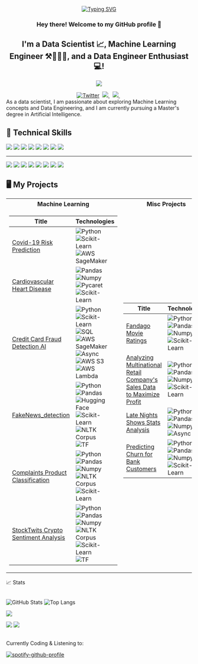 <p align="center">
<a href="https://github.com/JammalAdeyemi">
    <img src="https://readme-typing-svg.demolab.com?font=IBM+ Plex+Mono&size=18&duration=2500&pause=100&multiline=true&width=800&height=80&lines=Jammal+Omotoyosi+Adeyemi;Data+Scientist+%7C+Machine+Learning+Engineer+%7C+Jnr+Software+Engineer" alt="Typing SVG" />
</a>
</p>

<h3 align="center">
    Hey there! Welcome to my GitHub profile 👋
</h3>
  
<h2 align="center">
    I'm a Data Scientist 📈, Machine Learning Engineer ⚒️👨🏽‍💻, and a Data Engineer Enthusiast 💻!
</h2> 

<p align="center">
<a href="https://github.com/JammalAdeyemi">
    <img src="https://github-stats-alpha.vercel.app/api?username=JammalAdeyemi&cc=22272e&tc=37BCF6&ic=fff&bc=0000">
</a>
</p>


<div align="center" dir="auto">
<a href="https://twitter.com/Omotoyosi_Ade" rel="nofollow"><img src="https://camo.githubusercontent.com/5d03c86f6a75f7cbe80d135d9162fbf6dc46a31253cf30a8e9bb8279b4d574d3/68747470733a2f2f696d672e736869656c64732e696f2f62616467652f547769747465722d3144413146323f7374796c653d666f722d7468652d6261646765266c6f676f3d74776974746572266c6f676f436f6c6f723d7768697465" alt="Twitter" data-canonical-src="https://img.shields.io/badge/Twitter-1DA1F2?style=for-the-badge&amp;logo=twitter&amp;logoColor=white" style="max-width: 100%;"></a>&nbsp;
<a href="https://www.linkedin.com/in/jammaladeyemi/" rel="nofollow">
<img src="https://img.shields.io/badge/LinkedIn-blue?style=for-the-badge&logo=linkedin&labelColor=blue" style="max-width: 100%;">
</a>&nbsp;
<a href="mailto:ja.toyosi@gmail.com" target="_blank">
<img src="https://img.shields.io/badge/Gmail-D14836?style=for-the-badge&logo=gmail&logoColor=white" style="max-width: 100%;">
</a>&nbsp;
</div>
As a data scientist, I am passionate about exploring Machine Learning concepts and Data Engineering, and I am currently pursuing a Master's degree in Artificial Intelligence.

## 💼 Technical Skills
![](https://img.shields.io/badge/Code-Python-informational?style=flat&logo=Python&color=3776AB)
![](https://img.shields.io/badge/Code-ScikitLearn-informational?style=flat&logo=scikit-learn&color=F7931E)
![](https://img.shields.io/badge/Code-SQL-informational?style=flat&logo=MySQL&color=4479A1)
![](https://img.shields.io/badge/Code-Airflow-informational?style=flat&logo=apache-airflow&color=007A88)
![](https://img.shields.io/badge/Code-ApacheSpark-informational?style=flat&logo=apache-spark&color=E25A1C)
![](https://img.shields.io/badge/Code-Pandas-informational?style=flat&logo=Pandas&color=150458)
![](https://img.shields.io/badge/Code-Numpy-informational?style=flat&logo=Numpy&color=013243)
![](https://img.shields.io/badge/Code-TensorFlow-informational?style=flat-square&logo=tensorflow&color=FF6F00)
___
![](https://img.shields.io/badge/Tools-Jupyter-informational?style=flat&logo=Jupyter&color=F37626)
![](https://img.shields.io/badge/Tools-Git-informational?style=flat&logo=Git&color=F05032)
![](https://img.shields.io/badge/Tools-GitHub-informational?style=flat&logo=GitHub&color=181717)
![](https://img.shields.io/badge/Tools-VisualStudio-informational?style=flat&logo=visual-studio&color=5C2D91)
![](https://img.shields.io/badge/Tools-GoogleColab-informational?style=flat&logo=google-colab&color=F4B400)
![](https://img.shields.io/badge/Tools-AWSSageMaker-informational?style=flat&logo=Amazon-AWS&color=FF9900)
![](https://img.shields.io/badge/Tools-Docker-informational?style=flat&logo=Docker&color=2496ED)
![](https://img.shields.io/badge/Tools-Kubernetes-informational?style=flat&logo=Kubernetes&color=326CE5)




## 🖥️ My Projects
<table>
<tr><th>Machine Learning </th><th>Misc Projects</th></tr>
<tr><td>

|Title | Technologies|
|--|--|
| [Covid-19 Risk Prediction](https://github.com/JammalAdeyemi/CovidPatientRiskEvaluation) | ![Python](https://img.shields.io/badge/Python-black?style=flat-square&logo=python) ![Scikit-Learn](https://img.shields.io/badge/Scikit_Learn-black?style=flat-square&logo=scikit-learn) ![AWS SageMaker](https://img.shields.io/badge/AWS_SageMaker-black?style=flat-square&logo=amazonaws)
| [Cardiovascular Heart Disease](https://github.com/JammalAdeyemi/CardiovascularHeartDisease) |  ![Pandas](https://img.shields.io/badge/Pandas-black?style=flat-square&logo=pandas) ![Numpy](https://img.shields.io/badge/Numpy-black?style=flat-square&logo=numpy) ![Pycaret](https://img.shields.io/badge/Pycaret-black?style=flat-square&logo=python) ![Scikit-Learn](https://img.shields.io/badge/Scikit_Learn-black?style=flat-square&logo=scikit-learn)  
| [Credit Card Fraud Detection AI](https://github.com/anice1/credit-card-fraud-detection-ai) | ![Python](https://img.shields.io/badge/Python-black?style=flat-square&logo=python) ![Scikit-Learn](https://img.shields.io/badge/Scikit_Learn-black?style=flat-square&logo=scikit-learn) ![SQL](https://img.shields.io/badge/SQL-black?style=flat-square&logo=postgresql) ![AWS SageMaker](https://img.shields.io/badge/AWS_SageMaker-black?style=flat-square&logo=amazonaws) ![Async](https://img.shields.io/badge/Async-json-blueviolet?style=flat-square&logo=json) ![AWS S3](https://img.shields.io/badge/AWS_S3-black?style=flat-square&logo=amazonaws) ![AWS Lambda](https://img.shields.io/badge/AWS_Lambda-black?style=flat-square&logo=amazonaws)
| [FakeNews_detection](https://github.com/JammalAdeyemi/FakeNews_detection) | ![Python](https://img.shields.io/badge/Python-black?style=flat-square&logo=python) ![Pandas](https://img.shields.io/badge/Pandas-black?style=flat-square&logo=pandas) ![Hugging Face](https://img.shields.io/badge/Hugging_Face-yellow?style=flat-square&logo=huggingface) ![Scikit-Learn](https://img.shields.io/badge/Scikit_Learn-black?style=flat-square&logo=scikit-learn) ![NLTK Corpus](https://img.shields.io/badge/NLTK_Corpus-orange?style=flat-square&logo=nltk) ![TF](https://img.shields.io/badge/TF-black?style=flat-square&logo=tensorflow)
| [Complaints Product Classification](https://github.com/JammalAdeyemi/DataScience_Project/tree/main/NLP/Multiclass_text_classification) | ![Python](https://img.shields.io/badge/Python-black?style=flat-square&logo=python) ![Pandas](https://img.shields.io/badge/Pandas-black?style=flat-square&logo=pandas) ![Numpy](https://img.shields.io/badge/Numpy-black?style=flat-square&logo=numpy) ![NLTK Corpus](https://img.shields.io/badge/NLTK_Corpus-orange?style=flat-square&logo=nltk) ![Scikit-Learn](https://img.shields.io/badge/Scikit_Learn-black?style=flat-square&logo=scikit-learn)
| [StockTwits Crypto Sentiment Analysis](https://github.com/JammalAdeyemi/StockTwits-Sentiment-Analysis) | ![Python](https://img.shields.io/badge/Python-black?style=flat-square&logo=python) ![Pandas](https://img.shields.io/badge/Pandas-black?style=flat-square&logo=pandas) ![Numpy](https://img.shields.io/badge/Numpy-black?style=flat-square&logo=numpy) ![NLTK Corpus](https://img.shields.io/badge/NLTK_Corpus-orange?style=flat-square&logo=nltk) ![Scikit-Learn](https://img.shields.io/badge/Scikit_Learn-black?style=flat-square&logo=scikit-learn) ![TF](https://img.shields.io/badge/TF-black?style=flat-square&logo=tensorflow)

</td><td>

|Title | Technologies|
|--|--|
| [Fandago Movie Ratings](https://github.com/JammalAdeyemi/DataScience_Project/tree/main/Data%20Analysis/Analysis%20Capstone%20Project) | ![Python](https://img.shields.io/badge/Python-black?style=flat-square&logo=python) ![Pandas](https://img.shields.io/badge/Pandas-black?style=flat-square&logo=pandas) ![Numpy](https://img.shields.io/badge/Numpy-black?style=flat-square&logo=numpy) ![Scikit-Learn](https://img.shields.io/badge/Scikit_Learn-black?style=flat-square&logo=scikit-learn)
| [Analyzing Multinational Retail Company's Sales Data to Maximize Profit](https://github.com/JammalAdeyemi/DataScience_Project/tree/main/Data%20Analysis/Internship%20Data%20Analyst%20Assessment) | ![Python](https://img.shields.io/badge/Python-black?style=flat-square&logo=python) ![Pandas](https://img.shields.io/badge/Pandas-black?style=flat-square&logo=pandas) ![Numpy](https://img.shields.io/badge/Numpy-black?style=flat-square&logo=numpy) ![Scikit-Learn](https://img.shields.io/badge/Scikit_Learn-black?style=flat-square&logo=scikit-learn)
| [Late Nights Shows Stats Analysis](https://github.com/JammalAdeyemi/DataScience_Project/tree/main/Data%20Analysis/Analyze%20and%20Visualize%20YouTube%20data) | ![Python](https://img.shields.io/badge/Python-black?style=flat-square&logo=python) ![Pandas](https://img.shields.io/badge/Pandas-black?style=flat-square&logo=pandas) ![Numpy](https://img.shields.io/badge/Numpy-black?style=flat-square&logo=numpy) ![Async](https://img.shields.io/badge/Async-json-blueviolet?style=flat-square&logo=json)
| [Predicting Churn for Bank Customers](https://github.com/JammalAdeyemi/DataScience_Project/tree/main/Supervised%20Learning/Classification/Customer%20Churn) | ![Python](https://img.shields.io/badge/Python-black?style=flat-square&logo=python) ![Pandas](https://img.shields.io/badge/Pandas-black?style=flat-square&logo=pandas) ![Numpy](https://img.shields.io/badge/Numpy-black?style=flat-square&logo=numpy) ![Scikit-Learn](https://img.shields.io/badge/Scikit_Learn-black?style=flat-square&logo=scikit-learn)

</td></tr> </table>

<summary>📈 Stats</summary>
<br>

![GitHub Stats](https://github-readme-stats.vercel.app/api?username=JammalAdeyemi)
![Top Langs](https://github-readme-stats.vercel.app/api/top-langs/?username=JammalAdeyemi&layout=compact)

![](http://github-profile-summary-cards.vercel.app/api/cards/profile-details?username=JammalAdeyemi&theme=dracula) 

![](http://github-profile-summary-cards.vercel.app/api/cards/repos-per-language?username=JammalAdeyemi&theme=dracula) 
![](http://github-profile-summary-cards.vercel.app/api/cards/most-commit-language?username=JammalAdeyemi&theme=dracula)


<br>
Currently Coding & Listening to:
    
[![spotify-github-profile](https://spotify-github-profile.vercel.app/api/view?uid=31tsbzvtkjajgqyz47q7pd5rh6fq&cover_image=true&theme=novatorem&show_offline=true&background_color=121212&interchange=false&bar_color=53b14f&bar_color_cover=false)](https://open.spotify.com/playlist/37i9dQZF1F0sijgNaJdgit)



<!---
JammalAdeyemi/JammalAdeyemi is a ✨ special ✨ repository because its `README.md` (this file) appears on your GitHub profile.
You can click the Preview link to take a look at your changes.
--->
